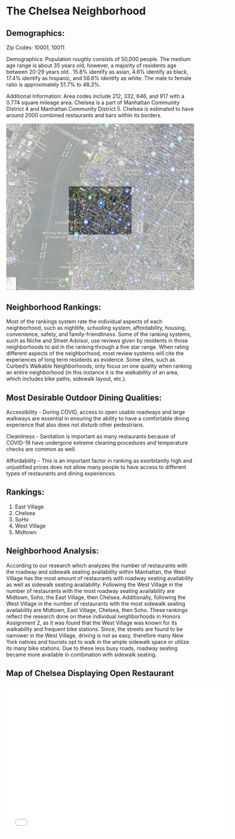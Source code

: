 # The Chelsea Neighborhood

## Demographics:
Zip Codes: 10001, 10011

Demographics: Population roughly consists of 50,000 people. The medium age range is about
35 years old, however, a majority of residents age between 20-29 years old.. 15.8% identify as
asian, 4.6% identify as black, 17.4% identify as hispanic, and 58.6% identify as white. The male
to female ratio is approximately 51.7% to 48.3%.

Additional Information: Area codes include 212, 332, 646, and 917 with a 0.774 square
mileage area. Chelsea is a part of Manhattan Community District 4 and Manhattan Community
District 5. Chelsea is estimated to have around 2000 combined restaurants and bars within its
borders.

![Map of Chelsea](/chelsea.png)

## Neighborhood Rankings:
Most of the rankings system rate the individual aspects of each neighborhood, such as nightlife, schooling system, affordability, housing, convenience, safety, and family-friendliness. Some of the ranking systems, such as Niche and Street Advisor, use reviews given by residents in those neighborhoods to aid in the ranking through a five star range. When rating different aspects of the neighborhood, most review systems will cite the experiences of long term residents as evidence. Some sites, such as Curbed’s Walkable Neighborhoods, only focus on one quality when ranking an entire neighborhood (in this instance it is the walkability of an area, which includes bike paths, sidewalk layout, etc.).

## Most Desirable Outdoor Dining Qualities:
Accessibility - During COVID, access to open usable roadways and large walkways are essential in ensuring the ability to have a comfortable dining experience that also does not disturb other pedestrians.

Cleanliness - Sanitation is important as many restaurants because of COVID-19 have undergone extreme cleaning procedures and temperature checks are common as well.

Affordability - This is an important factor in ranking as exorbitantly high and unjustified prices does not allow many people to have access to different types of restaurants and dining experiences.

## Rankings:
1. East Village
2. Chelsea
3. SoHo
4. West Village
5. Midtown

## Neighborhood Analysis:
According to our research which analyzes the number of restaurants with the roadway and sidewalk seating availability within Manhattan, the West Village has the most amount of restaurants with roadway seating availability as well as sidewalk seating availability. Following the West Village in the number of restaurants with the most roadway seating availability are Midtown, Soho, the East Village, then Chelsea. Additionally, following the West Village in the number of restaurants with the most sidewalk seating availability are Midtown, East Village, Chelsea, then Soho. These rankings reflect the research done on these individual neighborhoods in Honors Assignment 2, as it was found that the West Village was known for its walkability and frequent bike stations. Since, the streets are found to be narrower in the West Village, driving is not as easy, therefore many New York natives and tourists opt to walk in the ample sidewalk space or utilize its many bike stations. Due to these less busy roads, roadway seating became more available in combination with sidewalk seating. 

## Map of Chelsea Displaying Open Restaurant

<dl>
<iframe src="Chelsea.html" width="600" height="400" frameborder="0" frameborder="0" marginwidth="0" marginheight="0" allowfullscreen></iframe>
</dl>



